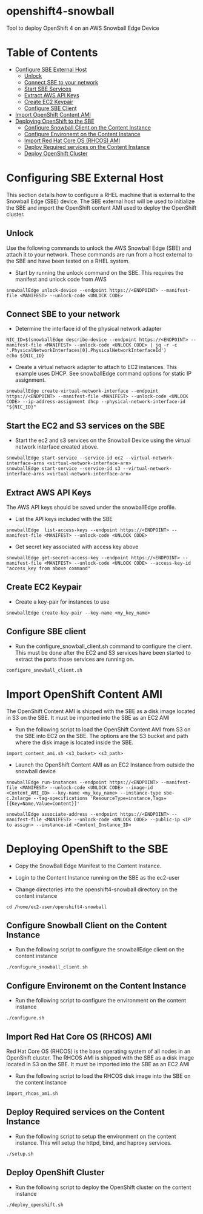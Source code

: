 # openshift4-snowball

Tool to deploy OpenShift 4 on an AWS Snowball Edge Device

# Table of Contents

   * [Configure SBE External Host](#configure-external-host)
     * [Unlock](#unlock)
     * [Connect SBE to your network](#connect)
     * [Start SBE Services](#start-sbe-services)
     * [Extract AWS API Keys](#extract)
     * [Create EC2 Keypair](#keypair)
     * [Configure SBE Client](#client-configure)
   * [Import OpenShift Content AMI](#import-content-ami)
   * [Deploying OpenShift to the SBE](#deploy-openshift)
     * [Configure Snowball Client on the Content Instance](#content-client-configure)
     * [Configure Environemt on the Content Instance](#content-environment)
     * [Import Red Hat Core OS (RHCOS) AMI](#import-rhcos)
     * [Deploy Required services on the Content Instance](#deploy-servies)
     * [Deploy OpenShift Cluster](#deploy-openshift)

# Configuring SBE External Host

This section details how to configure a RHEL machine that is external to the Snowball Edge (SBE) device. The SBE external host will be used to initialize the SBE and import the OpenShift content AMI used to deploy the OpenShift cluster.

## Unlock

Use the following commands to unlock the AWS Snowball Edge (SBE) and attach it to your network. These commands are run from a host external to the SBE and have been tested on a RHEL system.

- Start by running the unlock command on the SBE. This requires the manifest and unlock code from AWS
```
snowballEdge unlock-device --endpoint https://<ENDPOINT> --manifest-file <MANIFEST> --unlock-code <UNLOCK CODE>
```

## Connect SBE to your network

- Determine the interface id of the physical network adapter
```
NIC_ID=$(snowballEdge describe-device --endpoint https://<ENDPOINT> --manifest-file <MANIFEST> --unlock-code <UNLOCK CODE> | jq -r -c '.PhysicalNetworkInterfaces[0].PhysicalNetworkInterfaceId')
echo ${NIC_ID}
```

- Create a virtual network adapter to attach to EC2 instances. This example uses DHCP. See snowballEdge command options for static IP assignment.
```
snowballEdge create-virtual-network-interface --endpoint https://<ENDPOINT> --manifest-file <MANIFEST> --unlock-code <UNLOCK CODE> --ip-address-assignment dhcp --physical-network-interface-id "${NIC_ID}"
```

## Start the EC2 and S3 services on the SBE

- Start the ec2 and s3 services on the Snowball Device using the virtual network interface created above.
```
snowballEdge start-service --service-id ec2 --virtual-network-interface-arns <virtual-network-interface-arn>
snowballEdge start-service --service-id s3 --virtual-network-interface-arns >virtual-network-interface-arn>
```

## Extract AWS API Keys

The AWS API keys should be saved under the snowballEdge profile.

- List the API keys included with the SBE
```
snowballEdge  list-access-keys --endpoint https://<ENDPOINT> --manifest-file <MANIFEST> --unlock-code <UNLOCK CODE>
```

- Get secret key associated with access key above
```
snowballEdge get-secret-access-key --endpoint https://<ENDPOINT> --manifest-file <MANIFEST> --unlock-code <UNLOCK CODE> --access-key-id "access_key from above command"
```

## Create EC2 Keypair

- Create a key-pair for instances to use
```
snowballEdge create-key-pair --key-name <my_key_name>
```

## Configure SBE client

- Run the configure_snowball_client.sh command to configure the client. This must be done after the EC2 and S3 services have been started to extract the ports those services are running on.
```
configure_snowball_client.sh
```

# Import OpenShift Content AMI

The OpenShift Content AMI is shipped with the SBE as a disk image located in S3 on the SBE. It must be imported into the SBE as an EC2 AMI

- Run the following script to load the OpenShift Content AMI from S3 on the SBE into EC2 on the SBE. The options are the S3 bucket and path where the disk image is located inside the SBE.
```
import_content_ami.sh <s3_bucket> <s3_path>
```

- Launch the OpenShift Content AMI as an EC2 Instance from outside the snowball device
```
snowballEdge run-instances --endpoint https://<ENDPOINT> --manifest-file <MANIFEST> --unlock-code <UNLOCK CODE> --image-id <Content_AMI_ID> --key-name <my_key_name> --instance-type sbe-c.2xlarge --tag-specifications 'ResourceType=instance,Tags=[{Key=Name,Value=Content}]'

snowballEdge associate-address --endpoint https://<ENDPOINT> --manifest-file <MANIFEST> --unlock-code <UNLOCK CODE> --public-ip <IP to assign> --instance-id <Content_Instance_ID>
```

# Deploying OpenShift to the SBE

- Copy the SnowBall Edge Manifest to the Content Instance.

- Login to the Content Instance running on the SBE as the ec2-user

- Change directories into the openshift4-snowball directory on the content instance

```
cd /home/ec2-user/openshift4-snowball
```

## Configure Snowball Client on the Content Instance

- Run the following script to configure the snowballEdge client on the content instance
```
./configure_snowball_client.sh
```

## Configure Environemt on the Content Instance

- Run the following script to configure the environment on the content instance
```
./configure.sh
```

## Import Red Hat Core OS (RHCOS) AMI

Red Hat Core OS (RHCOS) is the base operating system of all nodes in an OpenShift cluster. The RHCOS AMI is shipped with the SBE as a disk image located in S3 on the SBE. It must be imported into the SBE as an EC2 AMI


- Run the following script to load the RHCOS disk image into the SBE on the content instance
```
import_rhcos_ami.sh
```

## Deploy Required services on the Content Instance

- Run the following script to setup the environment on the content instance. This will setup the httpd, bind, and haproxy services.
```
./setup.sh
```

## Deploy OpenShift Cluster

- Run the following script to deploy the OpenShift cluster on the content instance
```
./deploy_openshift.sh
```

